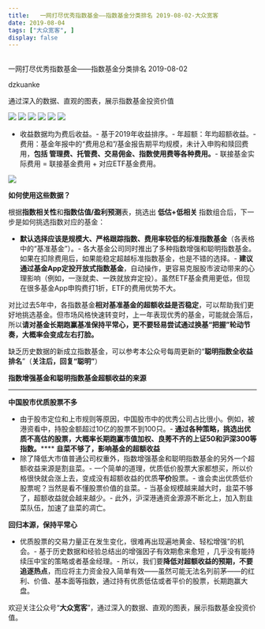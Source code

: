 ```yaml
---
title:   一网打尽优秀指数基金——指数基金分类排名 2019-08-02-大众宽客
date: 2019-08-04
tags: ["大众宽客", ]
display: false
---
```



## 



一网打尽优秀指数基金——指数基金分类排名 2019-08-02




dzkuanke




通过深入的数据、直观的图表，展示指数基金投资价值




<img class="rich_pages" data-ratio="1.5640495867768596" data-s="300,640" src="https://mmbiz.qpic.cn/mmbiz_png/PKw3FQPmhIgMtC40FricbpecNF4ym5f5Sz0uIMD7eTVDameeo7wBwWicASMKwKl2owumUWSEuaDRZicOcfxMiahDcg/640?wx_fmt=png" data-type="png" data-w="968" style=""/>

<img class="rich_pages" data-ratio="1.0940695296523517" data-s="300,640" src="https://mmbiz.qpic.cn/mmbiz_png/PKw3FQPmhIgMtC40FricbpecNF4ym5f5SsC7SCDZcoBgAV0pk3R47xXPQlQzqEzV2OP7W2jHl7aGWyxnPsWrY4g/640?wx_fmt=png" data-type="png" data-w="978" style=""/>

<img class="rich_pages" data-ratio="1.319755600814664" data-s="300,640" src="https://mmbiz.qpic.cn/mmbiz_png/PKw3FQPmhIgMtC40FricbpecNF4ym5f5StDsHRNictXFXIeErwnH2nSgRStCuHGfsKonEmOXLuticQHyUHfpgYO7A/640?wx_fmt=png" data-type="png" data-w="982" style=""/>

<img class="rich_pages" data-ratio="1.196319018404908" data-s="300,640" src="https://mmbiz.qpic.cn/mmbiz_png/PKw3FQPmhIgMtC40FricbpecNF4ym5f5SdSWxZ011Ioicfl0m948AtYydicFC8WqUGF7cEV7J6oGVjt0qFTAynpgA/640?wx_fmt=png" data-type="png" data-w="978" style=""/>

<img class="rich_pages" data-ratio="0.9358178053830227" data-s="300,640" src="https://mmbiz.qpic.cn/mmbiz_png/PKw3FQPmhIgMtC40FricbpecNF4ym5f5S1nj6oLUTsyxAxhl1JxmpfILjQJ45v6CuyTNGEXw7d44nfa2OQlCqTw/640?wx_fmt=png" data-type="png" data-w="966" style=""/>

<img class="rich_pages" data-ratio="0.7950819672131147" data-s="300,640" src="https://mmbiz.qpic.cn/mmbiz_png/PKw3FQPmhIgMtC40FricbpecNF4ym5f5SKHSZN7I3n3w0GEkkoaXCSFF0AtOssicf44EA7Dic9TfkicUiclHI3EqCew/640?wx_fmt=png" data-type="png" data-w="976" style=""/>


- 收益数据均为费后收益。- 基于2019年收益排序。- 年超额：年均超额收益。- 费用：基金年报中的“费用总和”/基金报告期平均规模，未计入申购和赎回费用，**包括 管理费、托管费、交易佣金、指数使用费等各种费用。**- 联接基金实际费用 = 联接基金费用 + 对应ETF基金费用。


<img class="rich_pages" data-ratio="0.3739352640545145" data-s="300,640" src="https://mmbiz.qpic.cn/mmbiz_png/PKw3FQPmhIjRfZpR3LYic93G9bLic2bFpgJnJdJe0VWH3Z1CpISTgM0CNibDTEC3icib110gqMOxNWdic0SBNgsAz5kg/640?wx_fmt=png" data-type="png" data-w="1174" style=""/>





**如何使用这些数据？**



根据**指数相关性**和**指数估值/盈利预测**表，挑选出&nbsp;**低估+低相关** 指数组合后，下一步是如何挑选指数对应的基金：
- **默认选择应该是规模大、严格跟踪指数、费用率较低的标准指数基金**（各表格中的“基准基金”）。- 各大基金公司同时推出了多种指数增强和聪明指数基金。如果在扣除费用后，如果能稳定超越标准指数基金，也是不错的选择。- **建议通过基金App定投开放式指数基金**，自动操作，更容易克服股市波动带来的心理影响（例如，一涨就卖、一跌就放弃定投）。虽然ETF基金费用更低，但现在很多基金App申购费打1折，ETF的费用优势不大。


对比过去5年中，各指数基金**相对基准基金的超额收益是否稳定**<h-char unicode="ff0c" class="" style="max-width: 100%;box-sizing: border-box !important;word-wrap: break-word !important;">，</h-char>可以帮助我们更好地挑选基金。但市场风格快速转变时，上一年表现优秀的基金，可能就会落后，所以**请对基金长期跑赢基准保持平常心，更不要轻易尝试通过换基“把握”轮动节奏，大概率会变成左右打脸。**



缺乏历史数据的新成立指数基金，可以参考本公众号每周更新的“**聪明指数全收益排名**”（**关注后，回复“聪明”**）





**指数增强基金和聪明指数基金超额收益的来源**

****

**中国股市优质股票不多**
- 由于股市定位和上市规则等原因，中国股市中的优秀公司占比很小。例如，被港资看中，持股金额超过10亿的股票不到100只。- **通过各种策略，挑选出优质不高估的股票，大概率长期跑赢市值加权、良莠不齐的上证50和沪深300等指数。******
**韭菜不够了，影响基金的超额收益**
- 除了降低大市值普通公司权重外，指数增强基金和聪明指数基金的另外一个超额收益来源是割韭菜。- 一个简单的道理，优质低价股票大家都想买，所以价格很快就会涨上去，变成没有超额收益的优质**平价**股票。- 谁会卖出优质低价股票呢？当然是看不懂股票价值的韭菜。- 当基金规模越来越大时，韭菜不够了，超额收益就会越来越少。- 此外，沪深港通资金源源不断北上，加入割韭菜队伍，加速了韭菜的凋亡。


**回归本源，保持平常心**
- 优质股票的交易力量正在发生变化，很难再出现遍地黄金、轻松增强”的机会。- 基于历史数据和经验总结出的增强因子有效期愈来愈短 ，几乎没有能持续压中宝的策略或者基金经理。- 所以，我们要**降低对超额收益的预期，不要追逐热点**，而应将主力资金投入简单有效——虽然可能无法名列前茅——的红利、价值、基本面等指数，通过持有优质低估或者平价的股票，长期跑赢大盘。


欢迎关注公众号“**大众宽客**”，通过深入的数据、直观的图表，展示指数基金投资价值。